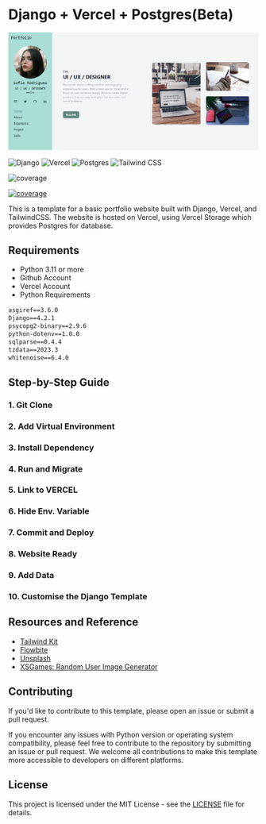 # Django + Vercel + Postgres(Beta)

![Screen shot](./assets/images/screenshot.png)

![Django](https://img.shields.io/badge/Django-092E20?style=for-the-badge&logo=django&logoColor=green)
![Vercel](https://img.shields.io/badge/Vercel-000000?style=for-the-badge&logo=vercel&logoColor=white)
![Postgres](https://img.shields.io/badge/PostgreSQL-316192?style=for-the-badge&logo=postgresql&logoColor=white)
![Tailwind CSS](https://img.shields.io/badge/Tailwind_CSS-38B2AC?style=for-the-badge&logo=tailwind-css&logoColor=white)

![coverage](https://img.shields.io/badge/version-1.0.0-cyan)

[![coverage](https://img.shields.io/badge/Website-Click%20Here-orange)](https://django-vercel-gules.vercel.app/)

This is a template for a basic portfolio website built with Django, Vercel, and TailwindCSS. The website is hosted on Vercel, using Vercel Storage which provides Postgres for database.

## Requirements
- Python 3.11 or more
- Github Account
- Vercel Account
- Python Requirements

```ssh
asgiref==3.6.0
Django==4.2.1
psycopg2-binary==2.9.6
python-dotenv==1.0.0
sqlparse==0.4.4
tzdata==2023.3
whitenoise==6.4.0
```

## Step-by-Step Guide

### 1. Git Clone
### 2. Add Virtual Environment
### 3. Install Dependency
### 4. Run and Migrate
### 5. Link to VERCEL
### 6. Hide Env. Variable
### 7. Commit and Deploy
### 8. Website Ready
### 9. Add Data
### 10. Customise the Django Template

## Resources and Reference
- [Tailwind Kit](https://www.tailwind-kit.com)
- [Flowbite](https://flowbite.com/)
- [Unsplash](https://unsplash.com/)
- [XSGames: Random User Image Generator](https://xsgames.co/randomusers/)

## Contributing
If you'd like to contribute to this template, please open an issue or submit a pull request.

If you encounter any issues with Python version or operating system compatibility, please feel free to contribute to the repository by submitting an issue or pull request. We welcome all contributions to make this template more accessible to developers on different platforms.

## License
This project is licensed under the MIT License - see the [LICENSE](./LICENSE) file for details.